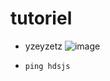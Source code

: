 # tutoriel
* yzeyzetz
![image](https://github.com/Gregos1987/tutoriel/assets/117738277/cb2c2302-4530-4210-9e89-f5dea52b4bae)

* ```
  ping hdsjs
  ```
